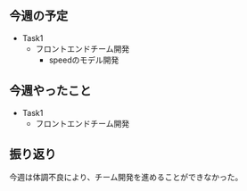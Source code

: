 ## 今週の予定
- Task1
    - フロントエンドチーム開発
        - speedのモデル開発


## 今週やったこと
- Task1
    - フロントエンドチーム開発 

    
## 振り返り
今週は体調不良により、チーム開発を進めることができなかった。
